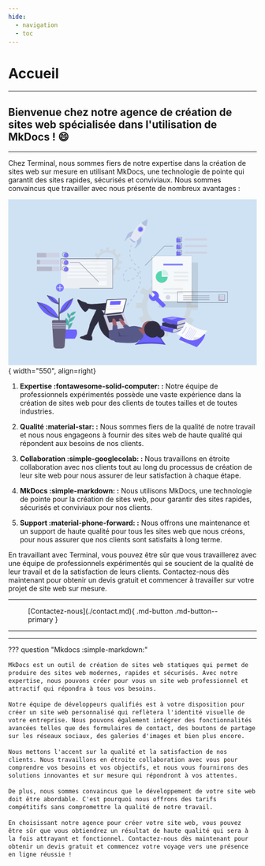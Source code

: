 ```yaml
---
hide:
  - navigation
  - toc
---
```


# Accueil

---

## Bienvenue chez notre agence de création de sites web spécialisée dans l'utilisation de MkDocs ! :smile:

---

Chez Terminal, nous sommes fiers de notre expertise dans la création de sites web sur mesure en utilisant MkDocs, une technologie de pointe qui garantit des sites rapides, sécurisés et conviviaux. Nous sommes convaincus que travailler avec nous présente de nombreux avantages :

![Image title](./images/site.png){ width="550", align=right}

1. **Expertise :fontawesome-solid-computer: :** Notre équipe de professionnels expérimentés possède une vaste expérience dans la création de sites web pour des clients de toutes tailles et de toutes industries. 

2. **Qualité :material-star: :** Nous sommes fiers de la qualité de notre travail et nous nous engageons à fournir des sites web de haute qualité qui répondent aux besoins de nos clients.

3. **Collaboration :simple-googlecolab: :** Nous travaillons en étroite collaboration avec nos clients tout au long du processus de création de leur site web pour nous assurer de leur satisfaction à chaque étape.

4. **MkDocs :simple-markdown: :** Nous utilisons MkDocs, une technologie de pointe pour la création de sites web, pour garantir des sites rapides, sécurisés et conviviaux pour nos clients.

5. **Support :material-phone-forward: :** Nous offrons une maintenance et un support de haute qualité pour tous les sites web que nous créons, pour nous assurer que nos clients sont satisfaits à long terme.

En travaillant avec Terminal, vous pouvez être sûr que vous travaillerez avec une équipe de professionnels expérimentés qui se soucient de la qualité de leur travail et de la satisfaction de leurs clients. Contactez-nous dès maintenant pour obtenir un devis gratuit et commencer à travailler sur votre projet de site web sur mesure.

---

<figure markdown>
[Contactez-nous](./contact.md){ .md-button .md-button--primary }
</figure>

---

<script async src="https://pagead2.googlesyndication.com/pagead/js/adsbygoogle.js?client=ca-pub-8581054198315884"
     crossorigin="anonymous"></script>

---

??? question "Mkdocs :simple-markdown:"

    MkDocs est un outil de création de sites web statiques qui permet de produire des sites web modernes, rapides et sécurisés. Avec notre expertise, nous pouvons créer pour vous un site web professionnel et attractif qui répondra à tous vos besoins.

    Notre équipe de développeurs qualifiés est à votre disposition pour créer un site web personnalisé qui reflètera l'identité visuelle de votre entreprise. Nous pouvons également intégrer des fonctionnalités avancées telles que des formulaires de contact, des boutons de partage sur les réseaux sociaux, des galeries d'images et bien plus encore.

    Nous mettons l'accent sur la qualité et la satisfaction de nos clients. Nous travaillons en étroite collaboration avec vous pour comprendre vos besoins et vos objectifs, et nous vous fournirons des solutions innovantes et sur mesure qui répondront à vos attentes.

    De plus, nous sommes convaincus que le développement de votre site web doit être abordable. C'est pourquoi nous offrons des tarifs compétitifs sans compromettre la qualité de notre travail.

    En choisissant notre agence pour créer votre site web, vous pouvez être sûr que vous obtiendrez un résultat de haute qualité qui sera à la fois attrayant et fonctionnel. Contactez-nous dès maintenant pour obtenir un devis gratuit et commencez votre voyage vers une présence en ligne réussie !